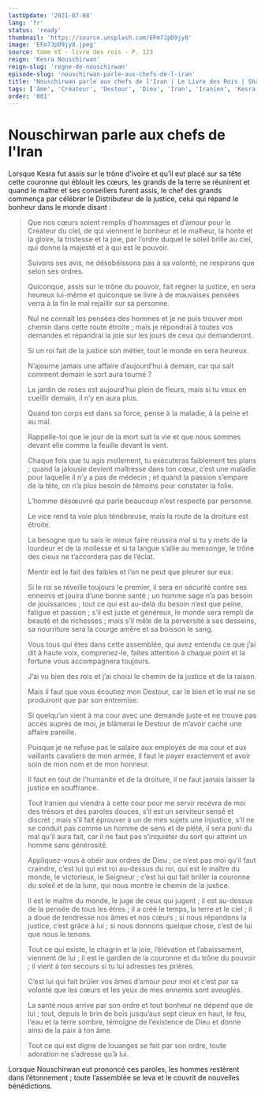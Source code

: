 ```yaml
---
lastUpdate: '2021-07-08'
lang: 'fr'
status: 'ready'
thumbnail: 'https://source.unsplash.com/EFm7JpD9jy8'
image: 'EFm7JpD9jy8.jpeg'
source: tome VI - livre des rois - P. 123
reign: 'Kesra Nouschirwan'
reign-slug: 'regne-de-nouschirwan'
episode-slug: 'nouschirwan-parle-aux-chefs-de-l-iran'
title: "Nouschirwan parle aux chefs de l'Iran | Le Livre des Rois | Shâhnâmeh"
tags: ['âme', 'Créateur', 'Destour', 'Dieu', 'Iran', 'Iranien', 'Kesra', 'Nouschirwan', 'Seigneur']
order: '001'
---
```


<!-- LTeX: language=fr -->

# Nouschirwan parle aux chefs de l'Iran

Lorsque Kesra fut assis sur le trône d'ivoire et qu’il eut placé sur sa tête cette couronne qui éblouit les cœurs, les grands de la terre se réunirent et quand le maître et ses conseillers furent assis, le chef des grands commença par célébrer le Distributeur de la justice, celui qui répand le bonheur dans le monde disant :

> Que nos cœurs soient remplis d’hommages et d’amour pour le Créateur du ciel, de qui viennent le bonheur et le malheur, la honte et la gloire, la tristesse et la joie, par l’ordre duquel le soleil brille au ciel, qui donne la majesté et à qui est le pouvoir.
>
> Suivons ses avis, ne désobéissons pas à sa volonté, ne respirons que selon ses ordres.
>
> Quiconque, assis sur le trône du pouvoir, fait régner la justice, en sera heureux lui-même et quiconque se livre à de mauvaises pensées verra à la fin le mal rejaillir sur sa personne.
>
> Nul ne connaît les pensées des hommes et je ne puis trouver mon chemin dans cette route étroite ; mais je répondrai à toutes vos demandes et répandrai la joie sur les jours de ceux qui demanderont.
>
> Si un roi fait de la justice son métier, tout le monde en sera heureux.
>
> N’ajourne jamais une affaire d’aujourd’hui à demain, car qui sait comment demain le sort aura tourné ?
>
> Le jardin de roses est aujourd’hui plein de fleurs, mais si tu veux en cueillir demain, il n’y en aura plus.
>
> Quand ton corps est dans sa force, pense à la maladie, à la peine et au mal.
>
> Rappelle-toi que le jour de la mort suit la vie et que nous sommes devant elle comme la feuille devant le vent.
>
> Chaque fois que tu agis mollement, tu exécuteras faiblement tes plans ; quand la jalousie devient maîtresse dans ton cœur, c’est une maladie pour laquelle il n’y a pas de médecin ; et quand la passion s’empare de la tête, on n’a plus besoin de témoins pour constater la folie.
>
> L’homme désœuvré qui parle beaucoup n’est respecté par personne.
>
> Le vice rend ta voie plus ténébreuse, mais la route de la droiture est étroite.
>
> La besogne que tu sais le mieux faire réussira mal si tu y mets de la lourdeur et de la mollesse et si ta langue s’allie au mensonge, le trône des cieux ne t’accordera pas de l’éclat.
>
> Mentir est le fait des faibles et l’on ne peut que pleurer sur eux.
>
> Si le roi se réveille toujours le premier, il sera en sécurité contre ses ennemis et jouira d’une bonne santé ; un homme sage n’a pas besoin de jouissances ; tout ce qui est au-delà du besoin n’est que peine, fatigue et passion ; s’il est juste et généreux, le monde sera rempli de beauté et de richesses ; mais s’il mêle de la perversité à ses desseins, sa nourriture sera la courge amère et sa boisson le sang.
>
> Vous tous qui êtes dans cette assemblée, qui avez entendu ce que j’ai dit à haute voix, comprenez-le, faites attention à chaque point et la fortune vous accompagnera toujours.
>
> J’ai vu bien des rois et j’ai choisi le chemin de la justice et de la raison.
>
> Mais il faut que vous écoutiez mon Destour, car le bien et le mal ne se produiront que par son entremise.
>
> Si quelqu’un vient à ma cour avec une demande juste et ne trouve pas accès auprès de moi, je blâmerai le Destour de m’avoir caché une affaire pareille.
>
> Puisque je ne refuse pas le salaire aux employés de ma cour et aux vaillants cavaliers de mon armée, il faut le payer exactement et avoir soin de mon nom et de mon honneur.
>
> Il faut en tout de l’humanité et de la droiture, il ne faut jamais laisser la justice en souffrance.
>
> Tout Iranien qui viendra à cette cour pour me servir recevra de moi des trésors et des paroles douces, s’il est un serviteur sensé et discret ; mais s’il fait éprouver à un de mes sujets une injustice, s’il ne se conduit pas comme un homme de sens et de piété, il sera puni du mal qu’il aura fait, car il ne faut pas s’inquiéter du sort qui atteint un homme sans générosité.
>
> Appliquez-vous à obéir aux ordres de Dieu ; ce n’est pas moi qu’il faut craindre, c’est lui qui est roi au-dessus du roi, qui est le maître du monde, le victorieux, le Seigneur ; c’est lui qui fait briller la couronne du soleil et de la lune, qui nous montre le chemin de la justice.
>
> Il est le maître du monde, le juge de ceux qui jugent ; il est au-dessus de la pensée de tous les êtres ; il a créé le temps, la terre et le ciel ; il a doué de tendresse nos âmes et nos cœurs ; si nous répandons la justice, c’est grâce à lui ; si nous donnons quelque chose, c’est de lui que nous le tenons.
>
> Tout ce qui existe, le chagrin et la joie, l’élévation et l’abaissement, viennent de lui ; il est le gardien de la couronne et du trône du pouvoir ; il vient à ton secours si tu lui adresses tes prières.
>
> C’est lui qui fait brûler vos âmes d’amour pour moi et c’est par sa volonté que les cœurs et les yeux de mes ennemis sont aveuglés.
>
> La santé nous arrive par son ordre et tout bonheur ne dépend que de lui ; tout, depuis le brin de bois jusqu’aux sept cieux en haut, le feu, l’eau et la terre sombre, témoigne de l’existence de Dieu et donne ainsi de la paix à ton âme.
>
> Tout ce qui est digne de louanges se fait par son ordre, toute adoration ne s’adresse qu’à lui.

Lorsque Nouschirwan eut prononcé ces paroles, les hommes restèrent dans l’étonnement ; toute l’assemblée se leva et le couvrit de nouvelles bénédictions.
